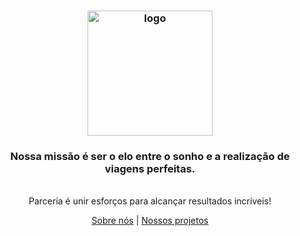 <h3 align="center"><img src="https://iili.io/Hh5h6N4.png" alt="logo" height="200px"></h3>

<h3 align="center"><strong>Nossa missão é ser o elo entre o sonho e a realização de viagens perfeitas.</strong></h4>

<p align="center">
    <br>Parceria é unir esforços para alcançar resultados incríveis!
    <br>
    <p align="center"><a href="https://bestbuytravel.com.br/">Sobre nós</a> | <a href="https://github.com/BBT-GGT">Nossos projetos</a><p>
</p>
